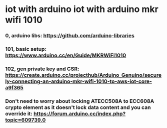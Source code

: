 # iot with arduino iot with arduino mkr wifi 1010

### 0, arduino libs: https://github.com/arduino-libraries
### 101, basic setup: https://www.arduino.cc/en/Guide/MKRWiFi1010
### 102, gen private key and CSR: https://create.arduino.cc/projecthub/Arduino_Genuino/securely-connecting-an-arduino-mkr-wifi-1010-to-aws-iot-core-a9f365 
### Don't need to worry about locking ATECC508A to ECC608A crypto element as it doesn't lock data content and you can override it: https://forum.arduino.cc/index.php?topic=609739.0

